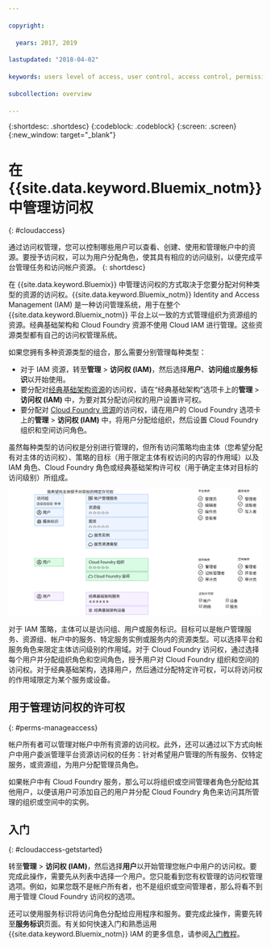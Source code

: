 ```yaml
---

copyright:

  years: 2017, 2019

lastupdated: "2018-04-02"

keywords: users level of access, user control, access control, permissions

subcollection: overview

---
```


{:shortdesc: .shortdesc}
{:codeblock: .codeblock}
{:screen: .screen}
{:new_window: target="_blank"}

# 在 {{site.data.keyword.Bluemix_notm}} 中管理访问权
{: #cloudaccess}

通过访问权管理，您可以控制哪些用户可以查看、创建、使用和管理帐户中的资源。要授予访问权，可以为用户分配角色，使其具有相应的访问级别，以便完成平台管理任务和访问帐户资源。
{: shortdesc}

在 {{site.data.keyword.Bluemix}} 中管理访问权的方式取决于您要分配对何种类型的资源的访问权。{{site.data.keyword.Bluemix_notm}} Identity and Access Management (IAM) 是一种访问管理系统，用于在整个 {{site.data.keyword.Bluemix_notm}} 平台上以一致的方式管理组织为资源组的资源。经典基础架构和 Cloud Foundry 资源不使用 Cloud IAM 进行管理。这些资源类型都有自己的访问权管理系统。 

如果您拥有多种资源类型的组合，那么需要分别管理每种类型：

* 对于 IAM 资源，转至**管理** &gt; **访问权 (IAM)**，然后选择**用户**、**访问组**或**服务标识**以开始使用。
* 要分配对[经典基础架构资源](/docs/iam?topic=iam-infrapermission)的访问权，请在“经典基础架构”选项卡上的**管理** > **访问权 (IAM)** 中，为要对其分配访问权的用户设置许可权。 
* 要分配对 [Cloud Foundry 资源](/docs/iam?topic=iam-cfaccess)的访问权，请在用户的 Cloud Foundry 选项卡上的**管理** > **访问权 (IAM)** 中，将用户分配给组织，然后设置 Cloud Foundry 组织和空间访问角色。

虽然每种类型的访问权是分别进行管理的，但所有访问策略均由主体（您希望分配有对主体的访问权）、策略的目标（用于限定主体有权访问的内容的作用域）以及 IAM 角色、Cloud Foundry 角色或经典基础架构许可权（用于确定主体对目标的访问级别）所组成。

![使用 IAM、Cloud Foundry 或经典基础架构许可权的访问管理策略](images/access-management.svg "如何通过首先选择主体，随后选择目标，再分配角色或许可权来分配策略")

对于 IAM 策略，主体可以是访问组、用户或服务标识。目标可以是帐户管理服务、资源组、帐户中的服务、特定服务实例或服务内的资源类型。可以选择平台和服务角色来限定主体访问级别的作用域。对于 Cloud Foundry 访问权，通过选择每个用户并分配组织角色和空间角色，授予用户对 Cloud Foundry 组织和空间的访问权。对于经典基础架构，选择用户，然后通过分配特定许可权，可以将访问权的作用域限定为某个服务或设备。

## 用于管理访问权的许可权
{: #perms-manageaccess}

帐户所有者可以管理对帐户中所有资源的访问权。此外，还可以通过以下方式向帐户中用户委派管理平台资源访问权的任务：针对希望用户管理的所有服务、仅特定服务，或资源组，为用户分配管理员角色。


如果帐户中有 Cloud Foundry 服务，那么可以将组织或空间管理者角色分配给其他用户，以便该用户可添加自己的用户并分配 Cloud Foundry 角色来访问其所管理的组织或空间中的实例。


## 入门
{: #cloudaccess-getstarted}

转至**管理** &gt; **访问权 (IAM)**，然后选择**用户**以开始管理您帐户中用户的访问权。要完成此操作，需要先从列表中选择一个用户。您只能看到您有权管理的访问权管理选项。例如，如果您既不是帐户所有者，也不是组织或空间管理者，那么将看不到用于管理 Cloud Foundry 访问权的选项。

还可以使用服务标识将访问角色分配给应用程序和服务。要完成此操作，需要先转至**服务标识**页面。有关如何快速入门和熟悉运用 {{site.data.keyword.Bluemix_notm}} IAM 的更多信息，请参阅[入门教程](/docs/iam?topic=iam-getstarted)。
